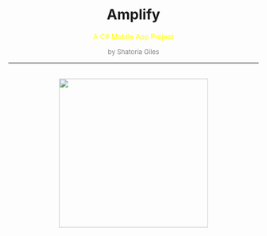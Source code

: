 
<h1 align="center" style="font-weight:bold;">Amplify</h1>
<p align="center" style="color:yellow;">A C# Mobile App Project</p>
<p align="center" style="color:gray; font-size:small;">by Shatoria Giles</p>

-----

<br/>
<div align="center">
	<img align="center" style="width: 300px" src="https://i.imgur.com/QX72I41.png"/>
</div>
